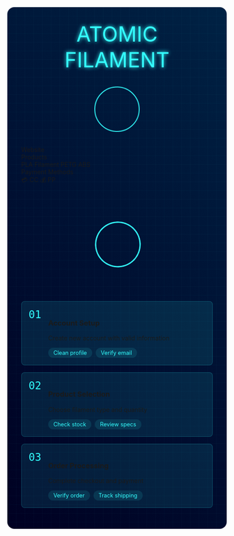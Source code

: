 <div class="atomic-container">
  <div class="atomic-grid"></div>
  <div class="header">
    <div class="atomic-text">ATOMIC FILAMENT</div>
    <div class="particle-ring"></div>
  </div>

  <AccordionItem type="cyber" title="Target Information" icon="⚛️" status="ACTIVE">
    <div class="info-grid">
      <div class="info-item">
        <span class="label">Website</span>
        <WebsiteMetadata url="https://atomicfilament.com" />
      </div>
      <div class="info-item">
        <span class="label">Products</span>
        <div class="tags">
          <span class="tag">PLA Filament</span>
          <span class="tag">PETG</span>
          <span class="tag">ABS</span>
        </div>
      </div>
      <div class="info-item">
        <span class="label">Payment Methods</span>
        <div class="payment-methods">
          <span class="payment-chip">
            <span class="chip-icon">💳</span>
            <span class="chip-text">CC</span>
          </span>
          <span class="payment-chip">
            <span class="chip-icon">💰</span>
            <span class="chip-text">PP</span>
          </span>
        </div>
      </div>
    </div>
  </AccordionItem>

  <div class="atomic-animation">
    <div class="atom">
      <div class="electron"></div>
      <div class="electron"></div>
      <div class="electron"></div>
    </div>
  </div>

  <div class="steps-container">
    <div class="step">
      <div class="step-number">01</div>
      <div class="step-content">
        <h3>Account Setup</h3>
        <p>Create new account with valid information</p>
        <div class="step-notes">
          <span class="note">Clean profile</span>
          <span class="note">Verify email</span>
        </div>
      </div>
    </div>
    <div class="step">
      <div class="step-number">02</div>
      <div class="step-content">
        <h3>Product Selection</h3>
        <p>Choose filament type and quantity</p>
        <div class="step-notes">
          <span class="note">Check stock</span>
          <span class="note">Review specs</span>
        </div>
      </div>
    </div>
    <div class="step">
      <div class="step-number">03</div>
      <div class="step-content">
        <h3>Order Processing</h3>
        <p>Complete checkout and payment</p>
        <div class="step-notes">
          <span class="note">Verify order</span>
          <span class="note">Track shipping</span>
        </div>
      </div>
    </div>
  </div>
</div>

<style>
.atomic-container {
  position: relative;
  padding: 2rem;
  background: linear-gradient(45deg, #000022, #002244);
  border-radius: 1rem;
  margin: 2rem 0;
  overflow: hidden;
}

.atomic-grid {
  position: absolute;
  top: 0;
  left: 0;
  right: 0;
  bottom: 0;
  background: 
    linear-gradient(90deg, rgba(51, 255, 255, 0.1) 1px, transparent 1px),
    linear-gradient(rgba(51, 255, 255, 0.1) 1px, transparent 1px);
  background-size: 20px 20px;
  animation: gridPulse 4s ease infinite;
}

.atomic-text {
  font-size: 3rem;
  color: #33ffff;
  text-shadow: 0 0 10px #33ffff;
  text-align: center;
  margin: 0;
}

.particle-ring {
  width: 100px;
  height: 100px;
  border: 2px solid #33ffff;
  border-radius: 50%;
  margin: 2rem auto;
  position: relative;
  animation: ringRotate 10s linear infinite;
}

.atomic-animation {
  height: 200px;
  margin: 2rem 0;
  position: relative;
}

.atom {
  width: 100px;
  height: 100px;
  position: absolute;
  top: 50%;
  left: 50%;
  transform: translate(-50%, -50%);
}

.electron {
  width: 100%;
  height: 100%;
  position: absolute;
  border: 2px solid #33ffff;
  border-radius: 50%;
  animation: orbit 3s linear infinite;
}

.electron:nth-child(2) {
  animation-delay: -1s;
  transform: rotate(60deg);
}

.electron:nth-child(3) {
  animation-delay: -2s;
  transform: rotate(-60deg);
}

.steps-container {
  margin-top: 2rem;
}

.step {
  display: flex;
  gap: 1rem;
  padding: 1rem;
  background: rgba(51, 255, 255, 0.1);
  border: 1px solid rgba(51, 255, 255, 0.2);
  border-radius: 0.5rem;
  margin-bottom: 1rem;
}

.step-number {
  font-size: 1.5rem;
  color: #33ffff;
  font-family: monospace;
}

.step-notes {
  display: flex;
  gap: 0.5rem;
  margin-top: 0.5rem;
}

.note {
  padding: 0.25rem 0.75rem;
  background: rgba(51, 255, 255, 0.1);
  border-radius: 1rem;
  font-size: 0.8rem;
  color: #33ffff;
}

@keyframes gridPulse {
  0% { opacity: 0.3; }
  50% { opacity: 0.7; }
  100% { opacity: 0.3; }
}

@keyframes ringRotate {
  0% { transform: rotate(0deg); }
  100% { transform: rotate(360deg); }
}

@keyframes orbit {
  0% { transform: rotate(0deg); }
  100% { transform: rotate(360deg); }
}
</style>